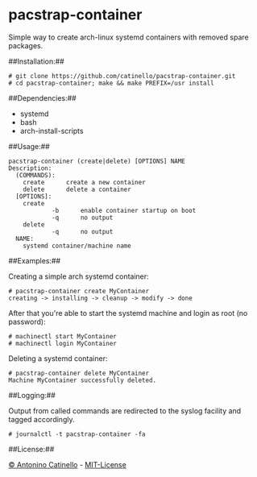 pacstrap-container
===

Simple way to create arch-linux systemd containers with removed spare packages.

##Installation:##

    # git clone https://github.com/catinello/pacstrap-container.git
    # cd pacstrap-container; make && make PREFIX=/usr install

##Dependencies:##

- systemd
- bash
- arch-install-scripts

##Usage:##

    pacstrap-container (create|delete) [OPTIONS] NAME
    Description:
      (COMMANDS):
    	create		create a new container
    	delete		delete a container
      [OPTIONS]:
        create
                -b      enable container startup on boot
                -q      no output
        delete
                -q      no output
      NAME:
    	systemd container/machine name

##Examples:##

Creating a simple arch systemd container:

    # pacstrap-container create MyContainer
    creating -> installing -> cleanup -> modify -> done

After that you're able to start the systemd machine and login as root (no password):

    # machinectl start MyContainer
    # machinectl login MyContainer

Deleting a systemd container:

    # pacstrap-container delete MyContainer
    Machine MyContainer successfully deleted.

##Logging:##

Output from called commands are redirected to the syslog facility and tagged accordingly.

    # journalctl -t pacstrap-container -fa

##License:##

[&copy; Antonino Catinello][HOME] - [MIT-License][MIT]

[MIT]:https://github.com/catinello/pacstrap-container/blob/master/LICENSE
[HOME]:http://antonino.catinello.eu
